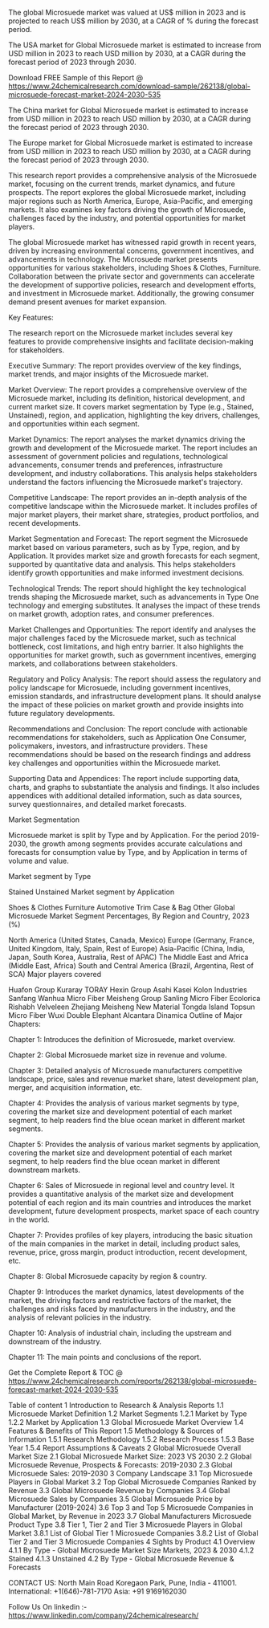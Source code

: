 The global Microsuede market was valued at US$ million in 2023 and is projected to reach US$ million by 2030, at a CAGR of % during the forecast period.

The USA market for Global Microsuede  market is estimated to increase from USD million in 2023 to reach USD million by 2030, at a CAGR during the forecast period of 2023 through 2030.

Download FREE Sample of this Report @ https://www.24chemicalresearch.com/download-sample/262138/global-microsuede-forecast-market-2024-2030-535

The China market for Global Microsuede  market is estimated to increase from USD million in 2023 to reach USD million by 2030, at a CAGR during the forecast period of 2023 through 2030.

The Europe market for Global Microsuede  market is estimated to increase from USD million in 2023 to reach USD million by 2030, at a CAGR during the forecast period of 2023 through 2030.

This research report provides a comprehensive analysis of the Microsuede market, focusing on the current trends, market dynamics, and future prospects. The report explores the global Microsuede market, including major regions such as North America, Europe, Asia-Pacific, and emerging markets. It also examines key factors driving the growth of Microsuede, challenges faced by the industry, and potential opportunities for market players.

The global Microsuede market has witnessed rapid growth in recent years, driven by increasing environmental concerns, government incentives, and advancements in technology. The Microsuede market presents opportunities for various stakeholders, including Shoes & Clothes, Furniture. Collaboration between the private sector and governments can accelerate the development of supportive policies, research and development efforts, and investment in Microsuede market. Additionally, the growing consumer demand present avenues for market expansion.

Key Features:

The research report on the Microsuede market includes several key features to provide comprehensive insights and facilitate decision-making for stakeholders.

Executive Summary: The report provides overview of the key findings, market trends, and major insights of the Microsuede market.

Market Overview: The report provides a comprehensive overview of the Microsuede market, including its definition, historical development, and current market size. It covers market segmentation by Type (e.g., Stained, Unstained), region, and application, highlighting the key drivers, challenges, and opportunities within each segment.

Market Dynamics: The report analyses the market dynamics driving the growth and development of the Microsuede market. The report includes an assessment of government policies and regulations, technological advancements, consumer trends and preferences, infrastructure development, and industry collaborations. This analysis helps stakeholders understand the factors influencing the Microsuede market's trajectory.

Competitive Landscape: The report provides an in-depth analysis of the competitive landscape within the Microsuede market. It includes profiles of major market players, their market share, strategies, product portfolios, and recent developments.

Market Segmentation and Forecast: The report segment the Microsuede market based on various parameters, such as by Type, region, and by Application. It provides market size and growth forecasts for each segment, supported by quantitative data and analysis. This helps stakeholders identify growth opportunities and make informed investment decisions.

Technological Trends: The report should highlight the key technological trends shaping the Microsuede market, such as advancements in Type One technology and emerging substitutes. It analyses the impact of these trends on market growth, adoption rates, and consumer preferences.

Market Challenges and Opportunities: The report identify and analyses the major challenges faced by the Microsuede market, such as technical bottleneck, cost limitations, and high entry barrier. It also highlights the opportunities for market growth, such as government incentives, emerging markets, and collaborations between stakeholders.

Regulatory and Policy Analysis: The report should assess the regulatory and policy landscape for Microsuede, including government incentives, emission standards, and infrastructure development plans. It should analyse the impact of these policies on market growth and provide insights into future regulatory developments.

Recommendations and Conclusion: The report conclude with actionable recommendations for stakeholders, such as Application One Consumer, policymakers, investors, and infrastructure providers. These recommendations should be based on the research findings and address key challenges and opportunities within the Microsuede market.

Supporting Data and Appendices: The report include supporting data, charts, and graphs to substantiate the analysis and findings. It also includes appendices with additional detailed information, such as data sources, survey questionnaires, and detailed market forecasts.

Market Segmentation

Microsuede market is split by Type and by Application. For the period 2019-2030, the growth among segments provides accurate calculations and forecasts for consumption value by Type, and by Application in terms of volume and value.

Market segment by Type

Stained
Unstained
Market segment by Application

Shoes & Clothes
Furniture
Automotive Trim
Case & Bag
Other
Global Microsuede Market Segment Percentages, By Region and Country, 2023 (%)

North America (United States, Canada, Mexico)
Europe (Germany, France, United Kingdom, Italy, Spain, Rest of Europe)
Asia-Pacific (China, India, Japan, South Korea, Australia, Rest of APAC)
The Middle East and Africa (Middle East, Africa)
South and Central America (Brazil, Argentina, Rest of SCA)
Major players covered

Huafon Group
Kuraray
TORAY
Hexin Group
Asahi Kasei
Kolon Industries
Sanfang
Wanhua Micro Fiber
Meisheng Group
Sanling Micro Fiber
Ecolorica
Rishabh Velveleen
Zhejiang Meisheng New Material
Tongda Island
Topsun Micro Fiber
Wuxi Double Elephant
Alcantara
Dinamica
Outline of Major Chapters:

Chapter 1: Introduces the definition of Microsuede, market overview.

Chapter 2: Global Microsuede market size in revenue and volume.

Chapter 3: Detailed analysis of Microsuede manufacturers competitive landscape, price, sales and revenue market share, latest development plan, merger, and acquisition information, etc.

Chapter 4: Provides the analysis of various market segments by type, covering the market size and development potential of each market segment, to help readers find the blue ocean market in different market segments.

Chapter 5: Provides the analysis of various market segments by application, covering the market size and development potential of each market segment, to help readers find the blue ocean market in different downstream markets.

Chapter 6: Sales of Microsuede in regional level and country level. It provides a quantitative analysis of the market size and development potential of each region and its main countries and introduces the market development, future development prospects, market space of each country in the world.

Chapter 7: Provides profiles of key players, introducing the basic situation of the main companies in the market in detail, including product sales, revenue, price, gross margin, product introduction, recent development, etc.

Chapter 8: Global Microsuede capacity by region & country.

Chapter 9: Introduces the market dynamics, latest developments of the market, the driving factors and restrictive factors of the market, the challenges and risks faced by manufacturers in the industry, and the analysis of relevant policies in the industry.

Chapter 10: Analysis of industrial chain, including the upstream and downstream of the industry.

Chapter 11: The main points and conclusions of the report.

Get the Complete Report & TOC @ https://www.24chemicalresearch.com/reports/262138/global-microsuede-forecast-market-2024-2030-535

Table of content
1 Introduction to Research & Analysis Reports
1.1 Microsuede Market Definition
1.2 Market Segments
1.2.1 Market by Type
1.2.2 Market by Application
1.3 Global Microsuede Market Overview
1.4 Features & Benefits of This Report
1.5 Methodology & Sources of Information
1.5.1 Research Methodology
1.5.2 Research Process
1.5.3 Base Year
1.5.4 Report Assumptions & Caveats
2 Global Microsuede Overall Market Size
2.1 Global Microsuede Market Size: 2023 VS 2030
2.2 Global Microsuede Revenue, Prospects & Forecasts: 2019-2030
2.3 Global Microsuede Sales: 2019-2030
3 Company Landscape
3.1 Top Microsuede Players in Global Market
3.2 Top Global Microsuede Companies Ranked by Revenue
3.3 Global Microsuede Revenue by Companies
3.4 Global Microsuede Sales by Companies
3.5 Global Microsuede Price by Manufacturer (2019-2024)
3.6 Top 3 and Top 5 Microsuede Companies in Global Market, by Revenue in 2023
3.7 Global Manufacturers Microsuede Product Type
3.8 Tier 1, Tier 2 and Tier 3 Microsuede Players in Global Market
3.8.1 List of Global Tier 1 Microsuede Companies
3.8.2 List of Global Tier 2 and Tier 3 Microsuede Companies
4 Sights by Product
4.1 Overview
4.1.1 By Type - Global Microsuede Market Size Markets, 2023 & 2030
4.1.2 Stained
4.1.3 Unstained
4.2 By Type - Global Microsuede Revenue & Forecasts

CONTACT US:
North Main Road Koregaon Park, Pune, India - 411001.
International: +1(646)-781-7170
Asia: +91 9169162030

Follow Us On linkedin :- https://www.linkedin.com/company/24chemicalresearch/
